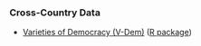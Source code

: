 

### Cross-Country Data

- [Varieties of Democracy (V-Dem)](https://www.v-dem.net/en/data/data/v-dem-dataset-v111/) ([R package](https://github.com/xmarquez/vdem))

